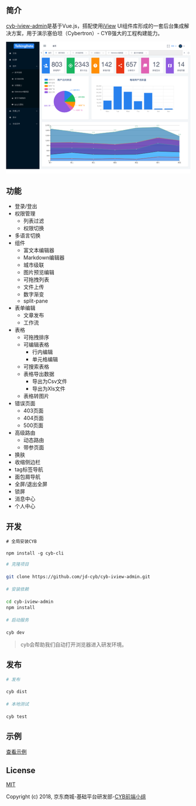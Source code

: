 ## 简介
[cyb-iview-admin](http://www.hestudy.com/cyb/cyb-iview-admin/)是基于Vue.js，搭配使用[iView](https://www.iviewui.com) UI组件库形成的一套后台集成解决方案，用于演示塞伯坦（Cybertron）- CYB强大的工程构建能力。

<div align="center">
  <img src="./demo.png" alt="demo">
</div>

## 功能

- 登录/登出
- 权限管理
    - 列表过滤
    - 权限切换
- 多语言切换
- 组件
    - 富文本编辑器
    - Markdown编辑器
    - 城市级联
    - 图片预览编辑
    - 可拖拽列表
    - 文件上传
    - 数字渐变
    - split-pane
- 表单编辑
    - 文章发布
    - 工作流
- 表格
    - 可拖拽排序
    - 可编辑表格
        - 行内编辑
        - 单元格编辑
    - 可搜索表格
    - 表格导出数据
        - 导出为Csv文件
        - 导出为Xls文件
    - 表格转图片
- 错误页面
    - 403页面
    - 404页面
    - 500页面
- 高级路由
    - 动态路由
    - 带参页面
- 换肤
- 收缩侧边栏
- tag标签导航
- 面包屑导航
- 全屏/退出全屏
- 锁屏
- 消息中心
- 个人中心


## 开发

```
# 全局安装CYB

npm install -g cyb-cli
```

```bash
# 克隆项目

git clone https://github.com/jd-cyb/cyb-iview-admin.git

# 安装依赖

cd cyb-iview-admin
npm install

# 启动服务

cyb dev
```

> cyb会帮助我们自动打开浏览器进入研发环境。

## 发布
```bash
# 发布

cyb dist

# 本地测试

cyb test
```

## 示例

[查看示例](http://www.hestudy.com/cyb/cyb-iview-admin/)

## License
[MIT](http://opensource.org/licenses/MIT)

Copyright (c) 2018, 京东商城-基础平台研发部-[CYB前端小组](https://github.com/jd-cyb)
